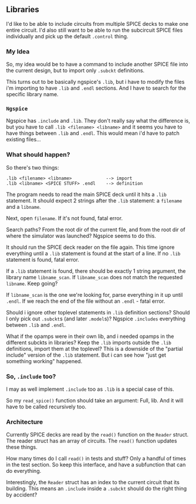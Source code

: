 ## Libraries

I'd like to be able to include circuits from multiple SPICE decks to make one
entire circuit. I'd also still want to be able to run the subcircuit SPICE files
individually and pick up the default `.control` thing.

### My Idea
So, my idea would be to have a command to include another SPICE file into the
current design, but to import only `.subckt` definitions.

This turns out to be basically ngspice's `.lib`, but i have to modify the files
i'm importing to have `.lib` and `.endl` sections. And I have to search for the
specific library name.

### `Ngspice`

Ngspice has `.include` and `.lib`. They don't really say what the difference is,
but you have to call `.lib <filename> <libname>` and it seems you have to have
things between `.lib` and `.endl`. This would mean i'd have to patch existing
files...

### What should happen?

So there's two things:

    .lib <filename> <libname>             --> import
    .lib <libname> <SPICE STUFF> .endl    --> definition

The program needs to read the main SPICE deck until it hits a `.lib` statement.
It should expect 2 strings after the `.lib` statement: a `filename` and a
`libname`.

Next, open `filename`. If it's not found, fatal error. 

Search paths? From the root dir of the current file, and from the root dir of
where the simulator was launched? Ngspice seems to do this.

It should run the SPICE deck reader on the file again. This time ignore
everything until a `.lib` statement is found at the start of a line. If no
`.lib` statement is found, fatal error.

If a `.lib` statement is found, there should be exactly 1 string argument, the
library name `libname_scan`.  If `libname_scan` does not match the requested
`libname`.  Keep going?

If `libname_scan` is the one we're looking for, parse everything in it up until
`.endl`.  If we reach the end of the file without an `.endl` - fatal error.

Should i ignore other toplevel statements in `.lib` definition sections? Should
I only pick out `.subckt`s (and later `.model`s)? Ngspice `.includes`
everything between `.lib` and `.endl`.

What if the opamps were in their own lib, and i needed opamps in the different
subckts in libraries? Keep the `.lib` imports outside the `.lib` definitions,
import them at the toplevel? This is a downside of the "partial include"
version of the `.lib` statement. But i can see how "just get something working"
happened.

### So, `.include` too?
I may as well implement `.include` too as `.lib` is a special case of this.

So my `read_spice()` function should take an argument: Full, lib. And it will
have to be called recursively too.

### Architecture
Currently SPICE decks are read by the `read()` function on the `Reader` struct.
The reader struct has an array of circuits. The `read()` function updates these
things.

How many times do I call `read()` in tests and stuff? Only a handful of times in
the test section. So keep this interface, and have a subfunction that can do
everything.

Interestingly, the `Reader` struct has an index to the current circuit that its
building. This means an `.include` inside a `.subckt` should do the right thing
by accident?



